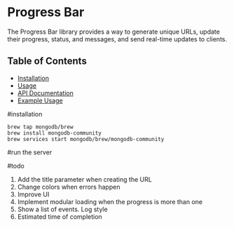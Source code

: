 # Progress Bar

The Progress Bar library provides a way to generate unique URLs, update their progress, status, and messages, and send real-time updates to clients.

## Table of Contents

- [Installation](#installation)
- [Usage](#usage)
- [API Documentation](#api-documentation)
- [Example Usage](#example-usage)


#installation

```
brew tap mongodb/brew
brew install mongodb-community
brew services start mongodb/brew/mongodb-community
```

#run the server

#todo
1. Add the title parameter when creating the URL
2. Change colors when errors happen
3. Improve UI
4. Implement modular loading when the progress is more than one
5. Show a list of events. Log style
6. Estimated time of completion